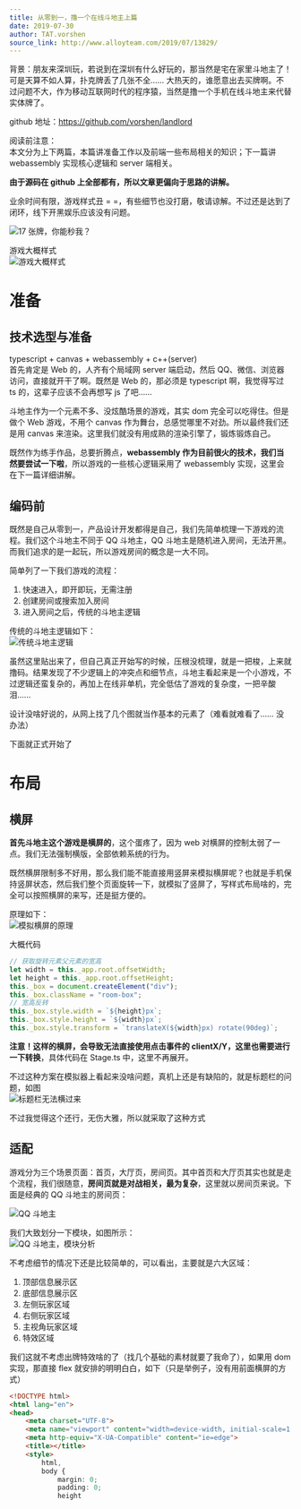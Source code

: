 ```yaml
---
title: 从零到一，撸一个在线斗地主上篇
date: 2019-07-30
author: TAT.vorshen
source_link: http://www.alloyteam.com/2019/07/13829/
---
```


<!-- {% raw %} - for jekyll -->

背景：朋友来深圳玩，若说到在深圳有什么好玩的，那当然是宅在家里斗地主了！可是天算不如人算，扑克牌丢了几张不全…… 大热天的，谁愿意出去买牌啊。不过问题不大，作为移动互联网时代的程序猿，当然是撸一个手机在线斗地主来代替实体牌了。

github 地址：<https://github.com/vorshen/landlord>

阅读前注意：  
本文分为上下两篇，本篇讲准备工作以及前端一些布局相关的知识；下一篇讲 webassembly 实现核心逻辑和 server 端相关。

**由于源码在 github 上全部都有，所以文章更偏向于思路的讲解。**

业余时间有限，游戏样式丑 = =，有些细节也没打磨，敬请谅解。不过还是达到了闭环，线下开黑娱乐应该没有问题。

![17 张牌，你能秒我？](https://raw.githubusercontent.com/vorshen/landlord/master/blog/img/1.png)

游戏大概样式  
![游戏大概样式](https://raw.githubusercontent.com/vorshen/landlord/master/blog/img/1.2.png)

# 准备

## 技术选型与准备

typescript + canvas + webassembly + c++(server)  
首先肯定是 Web 的，人齐有个局域网 server 端启动，然后 QQ、微信、浏览器访问，直接就开干了啊。既然是 Web 的，那必须是 typescript 啊，我觉得写过 ts 的，这辈子应该不会再想写 js 了吧……

斗地主作为一个元素不多、没炫酷场景的游戏，其实 dom 完全可以吃得住。但是做个 Web 游戏，不用个 canvas 作为舞台，总感觉哪里不对劲。所以最终我们还是用 canvas 来渲染。这里我们就没有用成熟的渲染引擎了，锻炼锻炼自己。

既然作为练手作品，总要折腾点，**webassembly 作为目前很火的技术，我们当然要尝试一下啦**，所以游戏的一些核心逻辑采用了 webassembly 实现，这里会在下一篇详细讲解。

## 编码前

既然是自己从零到一，产品设计开发都得是自己，我们先简单梳理一下游戏的流程。我们这个斗地主不同于 QQ 斗地主，QQ 斗地主是随机进入房间，无法开黑。而我们追求的是一起玩，所以游戏房间的概念是一大不同。

简单列了一下我们游戏的流程：

1.  快速进入，即开即玩，无需注册
2.  创建房间或搜索加入房间
3.  进入房间之后，传统的斗地主逻辑

传统的斗地主逻辑如下：  
![传统斗地主逻辑](https://raw.githubusercontent.com/vorshen/landlord/master/blog/img/2.png)

虽然这里贴出来了，但自己真正开始写的时候，压根没梳理，就是一把梭，上来就撸码。结果发现了不少逻辑上的冲突点和细节点，斗地主看起来是一个小游戏，不过逻辑还蛮复杂的，再加上在线非单机，完全低估了游戏的复杂度，一把辛酸泪……

设计没啥好说的，从网上找了几个图就当作基本的元素了（难看就难看了…… 没办法）

下面就正式开始了

# 布局

## 横屏

**首先斗地主这个游戏是横屏的**，这个蛋疼了，因为 web 对横屏的控制太弱了一点。我们无法强制横版，全部依赖系统的行为。

既然横屏限制多不好用，那么我们能不能直接用竖屏来模拟横屏呢？也就是手机保持竖屏状态，然后我们整个页面旋转一下，就模拟了竖屏了，写样式布局啥的，完全可以按照横屏的来写，还是挺方便的。

原理如下：  
![模拟横屏的原理](https://raw.githubusercontent.com/vorshen/landlord/master/blog/img/3.png)

大概代码

```javascript
// 获取旋转元素父元素的宽高
let width = this._app.root.offsetWidth;
let height = this._app.root.offsetHeight;
this._box = document.createElement("div");
this._box.className = "room-box";
// 宽高反转
this._box.style.width = `${height}px`;
this._box.style.height = `${width}px`;
this._box.style.transform = `translateX(${width}px) rotate(90deg)`;
```

**注意！这样的横屏，会导致无法直接使用点击事件的 clientX/Y，这里也需要进行一下转换**，具体代码在 Stage.ts 中，这里不再展开。

不过这种方案在模拟器上看起来没啥问题，真机上还是有缺陷的，就是标题栏的问题，如图  
![标题栏无法横过来](https://raw.githubusercontent.com/vorshen/landlord/master/blog/img/4.png)

不过我觉得这个还行，无伤大雅，所以就采取了这种方式

## 适配

游戏分为三个场景页面：首页，大厅页，房间页。其中首页和大厅页其实也就是走个流程，我们很随意，**房间页就是对战相关，最为复杂**，这里就以房间页来说。下面是经典的 QQ 斗地主的房间页：

![QQ 斗地主](https://raw.githubusercontent.com/vorshen/landlord/master/blog/img/5.png)

我们大致划分一下模块，如图所示：  
![QQ 斗地主，模块分析](https://raw.githubusercontent.com/vorshen/landlord/master/blog/img/6.png)

不考虑细节的情况下还是比较简单的，可以看出，主要就是六大区域：

1.  顶部信息展示区
2.  底部信息展示区
3.  左侧玩家区域
4.  右侧玩家区域
5.  主视角玩家区域
6.  特效区域

我们这就不考虑出牌特效啥的了（找几个基础的素材就要了我命了），如果用 dom 实现，那直接 flex 就安排的明明白白，如下（只是举例子，没有用前面横屏的方式）

```html
<!DOCTYPE html>
<html lang="en">
<head>
    <meta charset="UTF-8">
    <meta name="viewport" content="width=device-width, initial-scale=1.0">
    <meta http-equiv="X-UA-Compatible" content="ie=edge">
    <title></title>
    <style>
        html,
        body {
            margin: 0;
            padding: 0;
            height
```


<!-- {% endraw %} - for jekyll -->